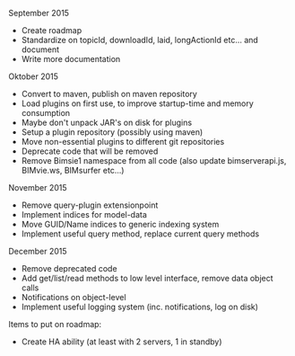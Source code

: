 September 2015
- Create roadmap
- Standardize on topicId, downloadId, laid, longActionId etc... and document
- Write more documentation

Oktober 2015
- Convert to maven, publish on maven repository
- Load plugins on first use, to improve startup-time and memory consumption
- Maybe don't unpack JAR's on disk for plugins
- Setup a plugin repository (possibly using maven)
- Move non-essential plugins to different git repositories
- Deprecate code that will be removed
- Remove Bimsie1 namespace from all code (also update bimserverapi.js, BIMvie.ws, BIMsurfer etc...)

November 2015
- Remove query-plugin extensionpoint
- Implement indices for model-data
- Move GUID/Name indices to generic indexing system
- Implement useful query method, replace current query methods

December 2015
- Remove deprecated code
- Add get/list/read methods to low level interface, remove data object calls
- Notifications on object-level
- Implement useful logging system (inc. notifications, log on disk)

Items to put on roadmap:
- Create HA ability (at least with 2 servers, 1 in standby)
